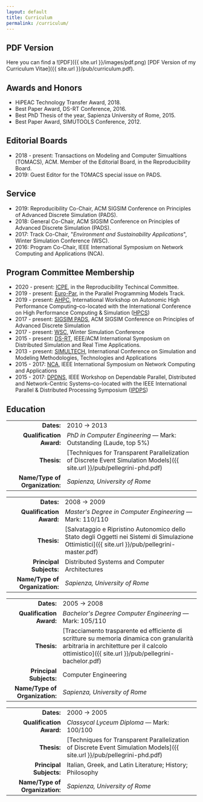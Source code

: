 ```yaml
---
layout: default
title: Curriculum
permalink: /curriculum/
---
```



PDF Version
-----------

Here you can find a
![PDF]({{ site.url }}/images/pdf.png)
[PDF Version of my Curriculum Vitae]({{ site.url }}/pub/curriculum.pdf).


Awards and Honors
-----------------

* HiPEAC Technology Transfer Award, 2018.
* Best Paper Award, DS-RT Conference, 2016.
* Best PhD Thesis of the year, Sapienza University of Rome, 2015.
* Best Paper Award, SIMUTOOLS Conference, 2012.

## Editorial Boards

* 2018 - present: Transactions on Modeling and Computer Simualtions (TOMACS), ACM. Member of the Editorial Board, in the Reproducibility Board.
* 2019: Guest Editor for the TOMACS special issue on PADS.

Service
-------

* 2019: Reproducibility Co-Chair, ACM SIGSIM Conference on Principles of Advanced Discrete Simulation (PADS).
* 2018: General Co-Chair, ACM SIGSIM Conference on Principles of Advanced Discrete Simulation (PADS).
* 2017: Track Co-Chair, "<em>Environment and Sustainability Applications</em>", Winter Simulation Conference (WSC).
* 2016: Program Co-Chair, IEEE International Symposium on Network Computing and Applications (NCA).


Program Committee Membership
----------------------------

* 2020 - present: [ICPE](https://icpe2019.spec.org/),  in the Reproducibility Techincal Committee.
* 2019 - present: [Euro-Par](http://www.europar.org/), in the Parallel Programming Models Track.
* 2019 - present: [AHPC](http://hpcs2019.cisedu.info/2-conference/workshops/workshop09-ahpc), International Workshop on Autonomic High Performance Computing–co-located with the International Conference on High Performance Computing & Simulation ([HPCS](http://hpcs2019.cisedu.info/))
* 2017 - present: [SIGSIM PADS](http://www.acm-sigsim-pads.org/), ACM SIGSIM Conference on Principles of Advanced Discrete Simulation
* 2017 - present: [WSC](http://informs-sim.org/), Winter Simulation Conference
* 2015 - present: [DS-RT](http://ds-rt.com/), IEEE/ACM International Symposium on Distributed Simulation and Real Time Applications.
* 2013 - present: [SIMULTECH](http://www.simultech.org/), International Conference on Simulation and Modeling Methodologies, Technologies and Applications
* 2015 - 2017: [NCA](http://www.ieee-nca.org/), IEEE International Symposium on Network Computing and Applications
* 2015 - 2017:  [DPDNS](http://www.iti.uni-luebeck.de/DPDNS16/), IEEE Workshop on Dependable Parallel, Distributed and Network-Centric Systems–co-located with the IEEE International Parallel & Distributed Processing Symposium ([IPDPS](http://www.ipdps.org/))

Education
---------

|                                |             |
|-------------------------------:|-------------|
|                     **Dates:** | 2010 &rarr; 2013 |
|       **Qualification Award:** | *PhD in Computer Engineering* &mdash; Mark: Outstanding (Laude, top 5%) |
|                    **Thesis:** | [Techniques for Transparent Parallelization of Discrete Event Simulation Models]({{ site.url }}/pub/pellegrini-phd.pdf)|
| **Name/Type of Organization:** | *Sapienza, University of Rome* |

|                                |             |
|-------------------------------:|-------------|
|                     **Dates:** | 2008 &rarr; 2009 |
|       **Qualification Award:** | *Master's Degree in Computer Engineering* &mdash; Mark: 110/110 |
|                    **Thesis:** | [Salvataggio e Ripristino Autonomico dello Stato degli Oggetti nei Sistemi di Simulazione Ottimistici]({{ site.url }}/pub/pellegrini-master.pdf)|
|        **Principal Subjects:** | Distributed Systems and Computer Architectures |
| **Name/Type of Organization:** | *Sapienza, University of Rome* |

|                                |             |
|-------------------------------:|-------------|
|                     **Dates:** | 2005 &rarr; 2008 |
|       **Qualification Award:** | *Bachelor's Degree Computer Engineering* &mdash; Mark: 105/110 |
|                    **Thesis:** | [Tracciamento trasparente ed efficiente di scritture su memoria dinamica con granularità arbitraria in architetture per il calcolo ottimistico]({{ site.url }}/pub/pellegrini-bachelor.pdf)|
|        **Principal Subjects:** | Computer Engineering |
| **Name/Type of Organization:** | *Sapienza, University of Rome* |

|                                |             |
|-------------------------------:|-------------|
|                     **Dates:** | 2000 &rarr; 2005 |
|       **Qualification Award:** | *Classycal Lyceum Diploma* &mdash; Mark: 100/100 |
|                    **Thesis:** | [Techniques for Transparent Parallelization of Discrete Event Simulation Models]({{ site.url }}/pub/pellegrini-phd.pdf)|
|        **Principal Subjects:** | Italian, Greek, and Latin Literature; History; Philosophy |
| **Name/Type of Organization:** | *Sapienza, University of Rome* |

